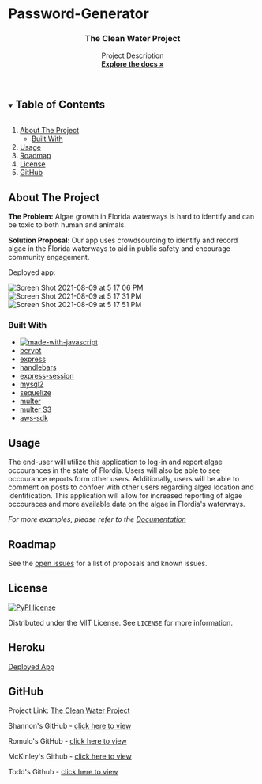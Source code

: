 # Password-Generator
<h3 align="center"> The Clean Water Project</h3>

  <p align="center">
    Project Description
    <br />
    <a href="https://github.com/shannonjburris/Clean_water_project"><strong>Explore the docs »</strong></a>
    <br />
    <br />
  </p>
</p>



<!-- TABLE OF CONTENTS -->
<details open="open">
  <summary><h2 style="display: inline-block">Table of Contents</h2></summary>
  <ol>
    <li>
      <a href="#about-the-project">About The Project</a>
      <ul>
        <li><a href="#built-with">Built With</a></li>
      </ul>
    </li>
    </li>
    <li><a href="#usage">Usage</a></li>
    <li><a href="#roadmap">Roadmap</a></li>
    <li><a href="#license">License</a></li>
    <li><a href="#GitHub">GitHub</a></li>
  </ol>
</details>



<!-- ABOUT THE PROJECT -->
## About The Project

**The Problem:** Algae growth in Florida waterways is hard to identify and can be toxic to both human and animals.

**Solution Proposal:** Our app uses crowdsourcing to identify and record algae in the Florida waterways to aid in public safety and encourage community engagement.

Deployed app:

![Screen Shot 2021-08-09 at 5 17 06 PM](https://user-images.githubusercontent.com/85596303/128776006-f40657ac-c130-4324-97bf-0dbcb065c50c.png)
![Screen Shot 2021-08-09 at 5 17 31 PM](https://user-images.githubusercontent.com/85596303/128776010-85fde1d5-c494-457e-ae58-b04d546390f9.png)
![Screen Shot 2021-08-09 at 5 17 51 PM](https://user-images.githubusercontent.com/85596303/128776016-15657d62-64af-4d4b-a005-c0615e5d4505.png)



### Built With

* [![made-with-javascript](https://img.shields.io/badge/Made%20with-JavaScript-1f425f.svg)](https://www.javascript.com)
* [bcrypt](https://www.npmjs.com/package/bcryptjs)
* [express](https://expressjs.com)
* [handlebars](https://handlebarsjs.com/)
* [express-session](https://www.npmjs.com/package/express-session)
* [mysql2](https://www.npmjs.com/package/mysql2)
* [sequelize](https://www.npmjs.com/package/sequelize)
* [multer](https://www.npmjs.com/package/multer)
* [multer S3](https://www.npmjs.com/package/multer-s3)
* [aws-sdk](https://www.npmjs.com/package/aws-sdk)



## Usage

The end-user will utilize this application to log-in and report algae occourances in the state of Flordia. Users will also be able to see occourance reports form other users. Additionally, users will be able to comment on posts to confoer with other users regarding algea location and identification. This application will allow for increased reporting of algae occouraces and more available data on the algae in Flordia's waterways. 

_For more examples, please refer to the [Documentation](https://github.com/shannonjburris/Clean_water_project)_



## Roadmap

See the [open issues](https://github.com/shannonjburris/Clean_water_project/issues) for a list of proposals and known issues.



## License

[![PyPI license](https://img.shields.io/pypi/l/ansicolortags.svg)](https://www.mit.edu/~amini/LICENSE.md)


Distributed under the MIT License. See `LICENSE` for more information.

## Heroku
[Deployed App](https://algae-busters-clean-water-proj.herokuapp.com/)

## GitHub

Project Link: [The Clean Water Project](https://github.com/shannonjburris/Clean_water_project)

Shannon's GitHub - [click here to view](https://github.com/shannonjburris) 

Romulo's GitHub - [click here to view](https://github.com/krooksoma) 

McKinley's Github - [click here to view](https://github.com/mcfulmer13)

Todd's Github - [click here to view](https://github.com/Thetodd7)

